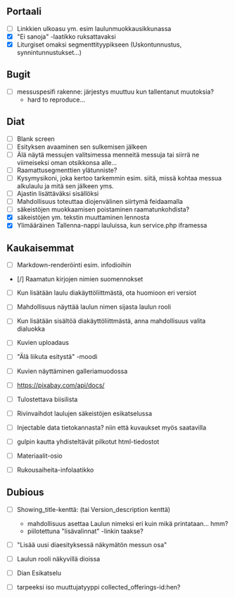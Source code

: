 
Portaali
--------

- [ ] Linkkien ulkoasu ym. esim laulunmuokkausikkunassa
- [x] "Ei sanoja" -laatikko ruksattavaksi
- [x] Liturgiset omaksi segmenttityypikseen (Uskontunnustus, synnintunnustukset...)

Bugit
-----

- [ ] messuspesifi rakenne: järjestys muuttuu kun tallentanut muutoksia?
    - hard to reproduce...

Diat
----

- [ ] Blank screen
- [ ] Esityksen avaaminen sen sulkemisen jälkeen
- [ ] Älä näytä messujen valitsimessa menneitä messuja tai siirrä ne viimeiseksi oman otsikkonsa alle...
- [ ] Raamattusegmenttien ylätunniste?
- [ ] Kysymysikoni, joka kertoo tarkemmin esim. siitä, missä kohtaa messua
      alkulaulu ja mitä sen jälkeen yms.
- [ ] Ajastin lisättäväksi sisällöksi
- [ ] Mahdollisuus toteuttaa diojenvälinen siirtymä feidaamalla
- [ ] säkeistöjen muokkaamisen poistaminen raamatunkohdista?
- [x] säkeistöjen ym. tekstin muuttaminen lennosta
- [x] Ylimääräinen Tallenna-nappi lauluissa, kun service.php iframessa

Kaukaisemmat
------------

- [ ] Markdown-renderöinti esim. infodioihin 
- [/] Raamatun kirjojen nimien suomennokset
- [ ] Kun lisätään laulu diakäyttöliittmästä, ota huomioon eri versiot
- [ ] Mahdollisuus  näyttää laulun nimen sijasta laulun rooli
- [ ] Kun lisätään sisältöä diakäyttöliittmästä, anna mahdollisuus valita dialuokka
- [ ] Kuvien uploadaus
- [ ] "Älä liikuta esitystä" -moodi
- [ ] Kuvien näyttäminen galleriamuodossa
- [ ] https://pixabay.com/api/docs/
- [ ] Tulostettava biisilista
- [ ] Rivinvaihdot laulujen säkeistöjen esikatselussa
- [ ] Injectable data tietokannasta? niin että kuvaukset myös saatavilla
- [ ] gulpin kautta yhdisteltävät pilkotut html-tiedostot
- [ ] Materiaalit-osio
- [ ] Rukousaiheita-infolaatikko


Dubious
-------

- [ ] Showing_title-kenttä: (tai Version_description kenttä)
    - mahdollisuus asettaa Laulun nimeksi eri kuin mikä printataan... hmm?
    - piilotettuna "lisävalinnat" -linkin taakse?
- [ ] "Lisää uusi diaesityksessä näkymätön messun osa"
- [ ] Laulun rooli näkyvillä dioissa
- [ ] Dian Esikatselu
- [ ] tarpeeksi iso muuttujatyyppi collected_offerings-id:hen?

